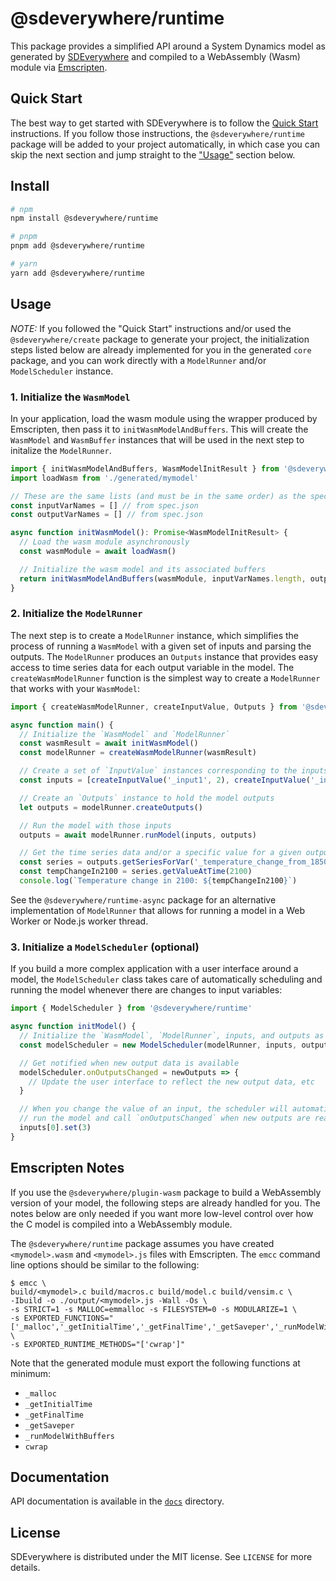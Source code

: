 # @sdeverywhere/runtime

This package provides a simplified API around a System Dynamics model as generated by [SDEverywhere](https://github.com/climateinteractive/SDEverywhere) and compiled to a WebAssembly (Wasm) module via [Emscripten](https://emscripten.org).

## Quick Start

The best way to get started with SDEverywhere is to follow the [Quick Start](https://github.com/climateinteractive/SDEverywhere#quick-start) instructions.
If you follow those instructions, the `@sdeverywhere/runtime` package will be added to your project automatically, in which case you can skip the next section and jump straight to the ["Usage"](#usage) section below.

## Install

```sh
# npm
npm install @sdeverywhere/runtime

# pnpm
pnpm add @sdeverywhere/runtime

# yarn
yarn add @sdeverywhere/runtime
```

## Usage

_NOTE:_ If you followed the "Quick Start" instructions and/or used the
`@sdeverywhere/create` package to generate your project, the initialization
steps listed below are already implemented for you in the generated `core` package,
and you can work directly with a `ModelRunner` and/or `ModelScheduler` instance.

### 1. Initialize the `WasmModel`

In your application, load the wasm module using the wrapper produced by
Emscripten, then pass it to `initWasmModelAndBuffers`.
This will create the `WasmModel` and `WasmBuffer` instances that will be
used in the next step to initalize the `ModelRunner`.

```ts
import { initWasmModelAndBuffers, WasmModelInitResult } from '@sdeverywhere/runtime'
import loadWasm from './generated/mymodel'

// These are the same lists (and must be in the same order) as the spec file passed to `sde`.
const inputVarNames = [] // from spec.json
const outputVarNames = [] // from spec.json

async function initWasmModel(): Promise<WasmModelInitResult> {
  // Load the wasm module asynchronously
  const wasmModule = await loadWasm()

  // Initialize the wasm model and its associated buffers
  return initWasmModelAndBuffers(wasmModule, inputVarNames.length, outputVarNames)
}
```

### 2. Initialize the `ModelRunner`

The next step is to create a `ModelRunner` instance, which simplifies
the process of running a `WasmModel` with a given set of inputs and
parsing the outputs.
The `ModelRunner` produces an `Outputs` instance that provides easy
access to time series data for each output variable in the model.
The `createWasmModelRunner` function is the simplest way to create
a `ModelRunner` that works with your `WasmModel`:

```ts
import { createWasmModelRunner, createInputValue, Outputs } from '@sdeverywhere/runtime'

async function main() {
  // Initialize the `WasmModel` and `ModelRunner`
  const wasmResult = await initWasmModel()
  const modelRunner = createWasmModelRunner(wasmResult)

  // Create a set of `InputValue` instances corresponding to the inputs in the spec.json file
  const inputs = [createInputValue('_input1', 2), createInputValue('_input2', 10)] // etc

  // Create an `Outputs` instance to hold the model outputs
  let outputs = modelRunner.createOutputs()

  // Run the model with those inputs
  outputs = await modelRunner.runModel(inputs, outputs)

  // Get the time series data and/or a specific value for a given output variable
  const series = outputs.getSeriesForVar('_temperature_change_from_1850')
  const tempChangeIn2100 = series.getValueAtTime(2100)
  console.log(`Temperature change in 2100: ${tempChangeIn2100}`)
```

See the `@sdeverywhere/runtime-async` package for an alternative
implementation of `ModelRunner` that allows for running a model in a Web
Worker or Node.js worker thread.

### 3. Initialize a `ModelScheduler` (optional)

If you build a more complex application with a user interface around a
model, the `ModelScheduler` class takes care of automatically scheduling
and running the model whenever there are changes to input variables:

```ts
import { ModelScheduler } from '@sdeverywhere/runtime'

async function initModel() {
  // Initialize the `WasmModel`, `ModelRunner`, inputs, and outputs as above
  const modelScheduler = new ModelScheduler(modelRunner, inputs, outputs)

  // Get notified when new output data is available
  modelScheduler.onOutputsChanged = newOutputs => {
    // Update the user interface to reflect the new output data, etc
  }

  // When you change the value of an input, the scheduler will automatically
  // run the model and call `onOutputsChanged` when new outputs are ready
  inputs[0].set(3)
}
```

## Emscripten Notes

If you use the `@sdeverywhere/plugin-wasm` package to build a WebAssembly
version of your model, the following steps are already handled for you.
The notes below are only needed if you want more low-level control over
how the C model is compiled into a WebAssembly module.

The `@sdeverywhere/runtime` package assumes you have created `<mymodel>.wasm`
and `<mymodel>.js` files with Emscripten.
The `emcc` command line options should be similar to the following:

```
$ emcc \
build/<mymodel>.c build/macros.c build/model.c build/vensim.c \
-Ibuild -o ./output/<mymodel>.js -Wall -Os \
-s STRICT=1 -s MALLOC=emmalloc -s FILESYSTEM=0 -s MODULARIZE=1 \
-s EXPORTED_FUNCTIONS="['_malloc','_getInitialTime','_getFinalTime','_getSaveper','_runModelWithBuffers']" \
-s EXPORTED_RUNTIME_METHODS="['cwrap']"
```

Note that the generated module must export the following functions at minimum:

- `_malloc`
- `_getInitialTime`
- `_getFinalTime`
- `_getSaveper`
- `_runModelWithBuffers`
- `cwrap`

## Documentation

API documentation is available in the [`docs`](./docs/index.md) directory.

## License

SDEverywhere is distributed under the MIT license. See `LICENSE` for more details.
